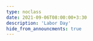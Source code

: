 ```yaml
---
type: noclass
date: 2021-09-06T08:00:00+3:30
description: 'Labor Day'
hide_from_announcments: true
---
```

